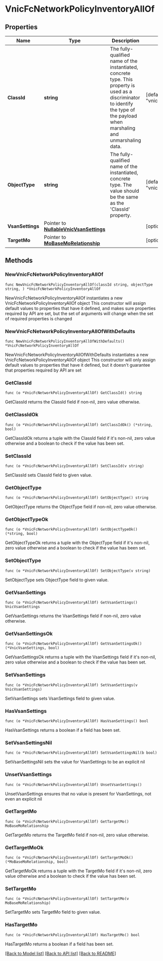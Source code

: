 # VnicFcNetworkPolicyInventoryAllOf

## Properties

Name | Type | Description | Notes
------------ | ------------- | ------------- | -------------
**ClassId** | **string** | The fully-qualified name of the instantiated, concrete type. This property is used as a discriminator to identify the type of the payload when marshaling and unmarshaling data. | [default to "vnic.FcNetworkPolicyInventory"]
**ObjectType** | **string** | The fully-qualified name of the instantiated, concrete type. The value should be the same as the &#39;ClassId&#39; property. | [default to "vnic.FcNetworkPolicyInventory"]
**VsanSettings** | Pointer to [**NullableVnicVsanSettings**](VnicVsanSettings.md) |  | [optional] 
**TargetMo** | Pointer to [**MoBaseMoRelationship**](MoBaseMoRelationship.md) |  | [optional] 

## Methods

### NewVnicFcNetworkPolicyInventoryAllOf

`func NewVnicFcNetworkPolicyInventoryAllOf(classId string, objectType string, ) *VnicFcNetworkPolicyInventoryAllOf`

NewVnicFcNetworkPolicyInventoryAllOf instantiates a new VnicFcNetworkPolicyInventoryAllOf object
This constructor will assign default values to properties that have it defined,
and makes sure properties required by API are set, but the set of arguments
will change when the set of required properties is changed

### NewVnicFcNetworkPolicyInventoryAllOfWithDefaults

`func NewVnicFcNetworkPolicyInventoryAllOfWithDefaults() *VnicFcNetworkPolicyInventoryAllOf`

NewVnicFcNetworkPolicyInventoryAllOfWithDefaults instantiates a new VnicFcNetworkPolicyInventoryAllOf object
This constructor will only assign default values to properties that have it defined,
but it doesn't guarantee that properties required by API are set

### GetClassId

`func (o *VnicFcNetworkPolicyInventoryAllOf) GetClassId() string`

GetClassId returns the ClassId field if non-nil, zero value otherwise.

### GetClassIdOk

`func (o *VnicFcNetworkPolicyInventoryAllOf) GetClassIdOk() (*string, bool)`

GetClassIdOk returns a tuple with the ClassId field if it's non-nil, zero value otherwise
and a boolean to check if the value has been set.

### SetClassId

`func (o *VnicFcNetworkPolicyInventoryAllOf) SetClassId(v string)`

SetClassId sets ClassId field to given value.


### GetObjectType

`func (o *VnicFcNetworkPolicyInventoryAllOf) GetObjectType() string`

GetObjectType returns the ObjectType field if non-nil, zero value otherwise.

### GetObjectTypeOk

`func (o *VnicFcNetworkPolicyInventoryAllOf) GetObjectTypeOk() (*string, bool)`

GetObjectTypeOk returns a tuple with the ObjectType field if it's non-nil, zero value otherwise
and a boolean to check if the value has been set.

### SetObjectType

`func (o *VnicFcNetworkPolicyInventoryAllOf) SetObjectType(v string)`

SetObjectType sets ObjectType field to given value.


### GetVsanSettings

`func (o *VnicFcNetworkPolicyInventoryAllOf) GetVsanSettings() VnicVsanSettings`

GetVsanSettings returns the VsanSettings field if non-nil, zero value otherwise.

### GetVsanSettingsOk

`func (o *VnicFcNetworkPolicyInventoryAllOf) GetVsanSettingsOk() (*VnicVsanSettings, bool)`

GetVsanSettingsOk returns a tuple with the VsanSettings field if it's non-nil, zero value otherwise
and a boolean to check if the value has been set.

### SetVsanSettings

`func (o *VnicFcNetworkPolicyInventoryAllOf) SetVsanSettings(v VnicVsanSettings)`

SetVsanSettings sets VsanSettings field to given value.

### HasVsanSettings

`func (o *VnicFcNetworkPolicyInventoryAllOf) HasVsanSettings() bool`

HasVsanSettings returns a boolean if a field has been set.

### SetVsanSettingsNil

`func (o *VnicFcNetworkPolicyInventoryAllOf) SetVsanSettingsNil(b bool)`

 SetVsanSettingsNil sets the value for VsanSettings to be an explicit nil

### UnsetVsanSettings
`func (o *VnicFcNetworkPolicyInventoryAllOf) UnsetVsanSettings()`

UnsetVsanSettings ensures that no value is present for VsanSettings, not even an explicit nil
### GetTargetMo

`func (o *VnicFcNetworkPolicyInventoryAllOf) GetTargetMo() MoBaseMoRelationship`

GetTargetMo returns the TargetMo field if non-nil, zero value otherwise.

### GetTargetMoOk

`func (o *VnicFcNetworkPolicyInventoryAllOf) GetTargetMoOk() (*MoBaseMoRelationship, bool)`

GetTargetMoOk returns a tuple with the TargetMo field if it's non-nil, zero value otherwise
and a boolean to check if the value has been set.

### SetTargetMo

`func (o *VnicFcNetworkPolicyInventoryAllOf) SetTargetMo(v MoBaseMoRelationship)`

SetTargetMo sets TargetMo field to given value.

### HasTargetMo

`func (o *VnicFcNetworkPolicyInventoryAllOf) HasTargetMo() bool`

HasTargetMo returns a boolean if a field has been set.


[[Back to Model list]](../README.md#documentation-for-models) [[Back to API list]](../README.md#documentation-for-api-endpoints) [[Back to README]](../README.md)


